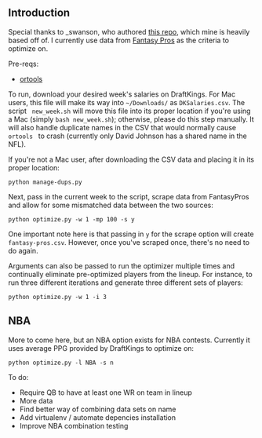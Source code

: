 ## Introduction

Special thanks to _swanson, who authored [this repo](https://github.com/swanson/degenerate), which mine is heavily based off of. I currently use data from [Fantasy Pros](http://www.fantasypros.com/) as the criteria to optimize on.

Pre-reqs:

* [ortools](https://developers.google.com/optimization/installing?hl=en)

To run, download your desired week's salaries on DraftKings. For Mac users, this file will make its way into <code>~/Downloads/</code> as <code>DKSalaries.csv</code>. The script <code> new_week.sh</code> will move this file into its proper location if you're using a Mac (simply <code>bash new_week.sh</code>); otherwise, please do this step manually. It will also handle duplicate names in the CSV that would normally cause <code> ortools </code> to crash (currently only David Johnson has a shared name in the NFL).

If you're not a Mac user, after downloading the CSV data and placing it in its proper location:

<pre><code>python manage-dups.py</pre></code>

Next, pass in the current week to the script, scrape data from FantasyPros and allow for some mismatched data between the two sources:
<pre><code>python optimize.py -w 1 -mp 100 -s y</pre></code>

One important note here is that passing in <code>y</code> for the scrape option will create <code>fantasy-pros.csv</code>. However, once you've scraped once, there's no need to do again.

Arguments can also be passed to run the optimizer multiple times and continually eliminate pre-optimized players from the lineup. For instance, to run three different iterations and generate three different sets of players:

<pre><code>python optimize.py -w 1 -i 3</pre></code>

## NBA

More to come here, but an NBA option exists for NBA contests. Currently it uses average PPG provided by DraftKings to optimize on:

<pre><code>python optimize.py -l NBA -s n</pre></code>

To do:

* Require QB to have at least one WR on team in lineup 
* More data
* Find better way of combining data sets on name
* Add virtualenv / automate depencies installation
* Improve NBA combination testing

